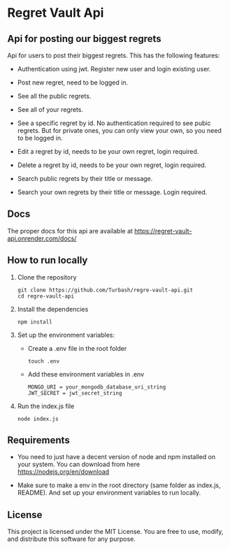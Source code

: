 # Regret Vault Api

## Api for posting our biggest regrets

Api for users to post their biggest regrets. This has the following features:

* Authentication using jwt. Register new user and login existing user.

* Post new regret, need to be logged in.

* See all the public regrets.

* See all of your regrets.

* See a specific regret by id. No authentication required to see pubic regrets. But for private ones, you can only view your own, so you need to be logged in.

* Edit a regret by id, needs to be your own regret, login required.

* Delete a regret by id, needs to be your own regret, login required.

* Search public regrets by their title or message.

* Search your own regrets by their title or message. Login required.

## Docs

The proper docs for this api are available at 
https://regret-vault-api.onrender.com/docs/

## How to run locally

1. Clone the repository

    ```
    git clone https://github.com/Turbash/regre-vault-api.git
    cd regre-vault-api
    ```

2. Install the dependencies

    ```
    npm install
    ```

3. Set up the environment variables:

    * Create a .env file in the root folder 

        ```
        touch .env
        ```

    * Add these environment variables in .env

        ```
        MONGO_URI = your_mongodb_database_uri_string 
        JWT_SECRET = jwt_secret_string
        ```
4. Run the index.js file

    ```
    node index.js
    ```

## Requirements

* You need to just have a decent version of node and npm installed on your system. You can download from here https://nodejs.org/en/download

* Make sure to make a env in the root directory (same folder as index.js, README). And set up your environment variables to run locally.

## License

This project is licensed under the MIT License.
You are free to use, modify, and distribute this software for any purpose.